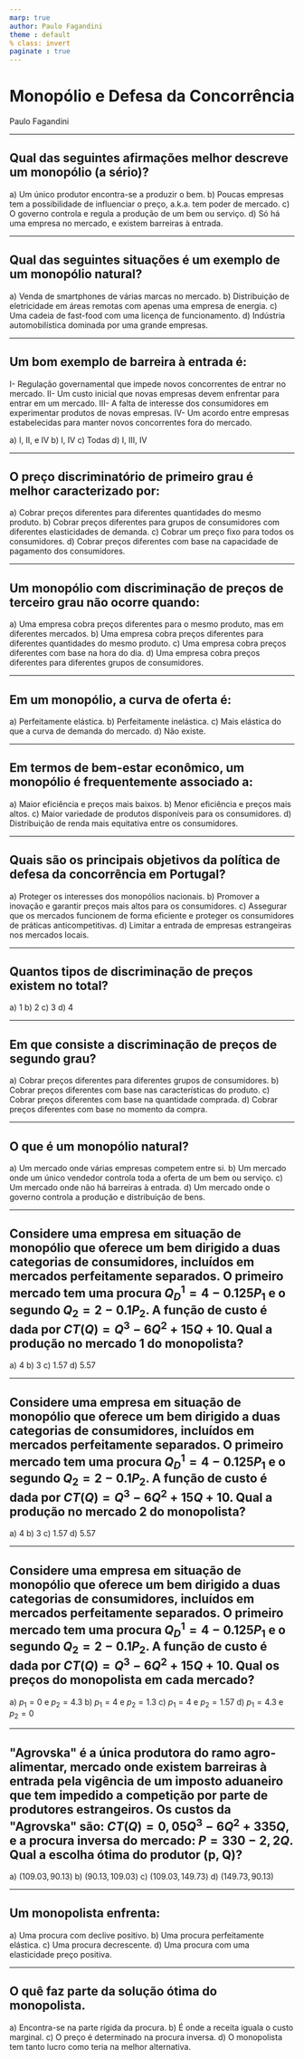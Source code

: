 ```yaml
---
marp: true
author: Paulo Fagandini
theme : default
% class: invert
paginate : true
---
```


# Monopólio e Defesa da Concorrência
Paulo Fagandini

---

## Qual das seguintes afirmações melhor descreve um monopólio (a sério)?

a) Um único produtor encontra-se a produzir o bem.
b) Poucas empresas tem a possibilidade de influenciar o preço, a.k.a. tem poder de mercado.
c) O governo controla e regula a produção de um bem ou serviço.
d) Só há uma empresa no mercado, e existem barreiras à entrada.

---

## Qual das seguintes situações é um exemplo de um monopólio natural?

a) Venda de smartphones de várias marcas no mercado.
b) Distribuição de eletricidade em áreas remotas com apenas uma empresa de energia.
c) Uma cadeia de fast-food com uma licença de funcionamento.
d) Indústria automobilística dominada por uma grande empresas.

---

## Um bom exemplo de barreira à entrada é:

I- Regulação governamental que impede novos concorrentes de entrar no mercado.
II- Um custo inicial que novas empresas devem enfrentar para entrar em um mercado.
III- A falta de interesse dos consumidores em experimentar produtos de novas empresas.
IV- Um acordo entre empresas estabelecidas para manter novos concorrentes fora do mercado.

a) I, II, e IV
b) I, IV
c) Todas
d) I, III, IV

---

## O preço discriminatório de primeiro grau é melhor caracterizado por:

a) Cobrar preços diferentes para diferentes quantidades do mesmo produto.
b) Cobrar preços diferentes para grupos de consumidores com diferentes elasticidades de demanda.
c) Cobrar um preço fixo para todos os consumidores.
d) Cobrar preços diferentes com base na capacidade de pagamento dos consumidores.

---

## Um monopólio com discriminação de preços de terceiro grau não ocorre quando:

a) Uma empresa cobra preços diferentes para o mesmo produto, mas em diferentes mercados.
b) Uma empresa cobra preços diferentes para diferentes quantidades do mesmo produto.
c) Uma empresa cobra preços diferentes com base na hora do dia.
d) Uma empresa cobra preços diferentes para diferentes grupos de consumidores.

---

## Em um monopólio, a curva de oferta é:

a) Perfeitamente elástica.
b) Perfeitamente inelástica.
c) Mais elástica do que a curva de demanda do mercado.
d) Não existe.

---

## Em termos de bem-estar econômico, um monopólio é frequentemente associado a:

a) Maior eficiência e preços mais baixos.
b) Menor eficiência e preços mais altos.
c) Maior variedade de produtos disponíveis para os consumidores.
d) Distribuição de renda mais equitativa entre os consumidores.

---

## Quais são os principais objetivos da política de defesa da concorrência em Portugal?

a) Proteger os interesses dos monopólios nacionais.
b) Promover a inovação e garantir preços mais altos para os consumidores.
c) Assegurar que os mercados funcionem de forma eficiente e proteger os consumidores de práticas anticompetitivas.
d) Limitar a entrada de empresas estrangeiras nos mercados locais.

---

## Quantos tipos de discriminação de preços existem no total?

a) 1
b) 2
c) 3
d) 4

---

## Em que consiste a discriminação de preços de segundo grau?

a) Cobrar preços diferentes para diferentes grupos de consumidores.
b) Cobrar preços diferentes com base nas características do produto.
c) Cobrar preços diferentes com base na quantidade comprada.
d) Cobrar preços diferentes com base no momento da compra.

---

## O que é um monopólio natural?

a) Um mercado onde várias empresas competem entre si.
b) Um mercado onde um único vendedor controla toda a oferta de um bem ou serviço.
c) Um mercado onde não há barreiras à entrada.
d) Um mercado onde o governo controla a produção e distribuição de bens.

---

## Considere uma empresa em situação de monopólio que oferece um bem dirigido a duas categorias de consumidores, incluídos em mercados perfeitamente separados. O primeiro mercado tem uma procura $Q_D^1=4-0.125 P_1$ e o segundo $Q_2=2-0.1P_2$. A função de custo é dada por $CT(Q)=Q^3-6Q^2+15Q+10$. Qual a produção no mercado 1 do monopolista?

a) 4
b) 3
c) 1.57
d) 5.57

---

## Considere uma empresa em situação de monopólio que oferece um bem dirigido a duas categorias de consumidores, incluídos em mercados perfeitamente separados. O primeiro mercado tem uma procura $Q_D^1=4-0.125 P_1$ e o segundo $Q_2=2-0.1P_2$. A função de custo é dada por $CT(Q)=Q^3-6Q^2+15Q+10$. Qual a produção no mercado 2 do monopolista?

a) 4
b) 3
c) 1.57
d) 5.57

---

## Considere uma empresa em situação de monopólio que oferece um bem dirigido a duas categorias de consumidores, incluídos em mercados perfeitamente separados. O primeiro mercado tem uma procura $Q_D^1=4-0.125 P_1$ e o segundo $Q_2=2-0.1P_2$. A função de custo é dada por $CT(Q)=Q^3-6Q^2+15Q+10$. Qual os preços do monopolista em cada mercado?

a) $p_1=0$ e $p_2=4.3$
b) $p_1=4$ e $p_2=1.3$
c) $p_1=4$ e $p_2=1.57$
d) $p_1=4.3$ e $p_2=0$

---

## "Agrovska" é a única produtora do ramo agro-alimentar, mercado onde existem barreiras à entrada pela vigência de um imposto aduaneiro que tem impedido a competição por parte de produtores estrangeiros. Os custos da "Agrovska" são: $CT(Q) = 0,05Q^3 - 6Q^2 + 335Q$, e a procura inversa do mercado: $P = 330 - 2,2Q$. Qual a escolha ótima do produtor (p, Q)?

a) $(109.03, 90.13)$
b) $(90.13, 109.03)$
c) $(109.03, 149.73)$
d) $(149.73, 90.13)$

---

## Um monopolista enfrenta:

a) Uma procura com declive positivo.
b) Uma procura perfeitamente elástica.
c) Uma procura decrescente.
d) Uma procura com uma elasticidade preço positiva.

---

## O quê faz parte da solução ótima do monopolista.

a) Encontra-se na parte rígida da procura.
b) É onde a receita iguala o custo marginal.
c) O preço é determinado na procura inversa.
d) O monopolista tem tanto lucro como teria na melhor alternativa.
